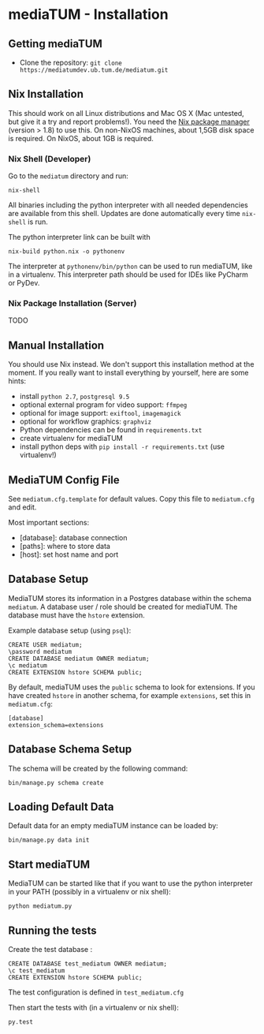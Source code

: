 # mediaTUM - Installation

## Getting mediaTUM

* Clone the repository: `git clone https://mediatumdev.ub.tum.de/mediatum.git`

## Nix Installation

This should work on all Linux distributions and Mac OS X (Mac untested, but give it a try and report problems!).
You need the [Nix package manager](https://nixos.org/nix) (version > 1.8) to use this.
On non-NixOS machines, about 1,5GB disk space is required. On NixOS, about 1GB is required.


### Nix Shell (Developer)

Go to the `mediatum` directory and run:

    nix-shell

All binaries including the python interpreter with all needed dependencies are available from this shell.
Updates are done automatically every time `nix-shell` is run.

The python interpreter link can be built with

    nix-build python.nix -o pythonenv

The interpreter at `pythonenv/bin/python` can be used to run mediaTUM, like in a virtualenv.
This interpreter path should be used for IDEs like PyCharm or PyDev.

### Nix Package Installation (Server)

TODO


## Manual Installation

You should use Nix instead. We don't support this installation method at the moment.
If you really want to install everything by yourself, here are some hints:

* install `python 2.7`, `postgresql 9.5`
* optional external program for video support: `ffmpeg`
* optional for image support: `exiftool`, `imagemagick`
* optional for workflow graphics: `graphviz`
* Python dependencies can be found in `requirements.txt`
* create virtualenv for mediaTUM
* install python deps with `pip install -r requirements.txt` (use virtualenv!)

## MediaTUM Config File

See `mediatum.cfg.template` for default values. Copy this file to `mediatum.cfg` and edit.

Most important sections:

-   \[database\]: database connection
-   \[paths\]: where to store data
-   \[host\]: set host name and port


## Database Setup

MediaTUM stores its information in a Postgres database within the schema `mediatum`.
A database user / role should be created for mediaTUM.
The database must have the `hstore` extension.

Example database setup (using `psql`):

    CREATE USER mediatum;
    \password mediatum
    CREATE DATABASE mediatum OWNER mediatum;
    \c mediatum
    CREATE EXTENSION hstore SCHEMA public;

By default, mediaTUM uses the `public` schema to look for extensions.
If you have created `hstore` in another schema, for example `extensions`, set this in `mediatum.cfg`:

    [database]
    extension_schema=extensions


## Database Schema Setup

The schema will be created by the following command:

    bin/manage.py schema create


## Loading Default Data

Default data for an empty mediaTUM instance can be loaded by:

    bin/manage.py data init


## Start mediaTUM

MediaTUM can be started like that if you want to use the python interpreter in your PATH (possibly in a virtualenv or nix shell):

    python mediatum.py


## Running the tests

Create the test database :

    CREATE DATABASE test_mediatum OWNER mediatum;
    \c test_mediatum
    CREATE EXTENSION hstore SCHEMA public;

The test configuration is defined in `test_mediatum.cfg`

Then start the tests with (in a virtualenv or nix shell): 
    
    py.test
